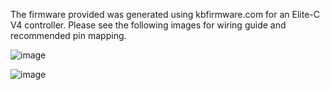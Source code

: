The firmware provided was generated using kbfirmware.com for an Elite-C V4 controller. Please see the following images for wiring guide and recommended pin mapping.

![image](https://user-images.githubusercontent.com/76460985/202427901-031e370b-fd28-4e36-ac4f-7f6aafd417e3.png)

![image](https://user-images.githubusercontent.com/76460985/202427971-67bf5368-5397-4dce-9617-1b84abadc8c1.png)
